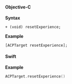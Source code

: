 #### Objective-C

**Syntax**

```objc
+ (void) resetExperience;
```

**Example**

```objc
[ACPTarget resetExperience];
```

#### Swift

**Example**

```swift
ACPTarget.resetExperience()
```
